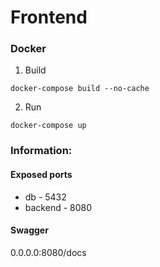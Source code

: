 # Frontend

### Docker
1. Build
```shell
docker-compose build --no-cache
```
2. Run
```shell
docker-compose up
```

### Information:
#### Exposed ports
* db - 5432
* backend - 8080

#### Swagger
0.0.0.0:8080/docs